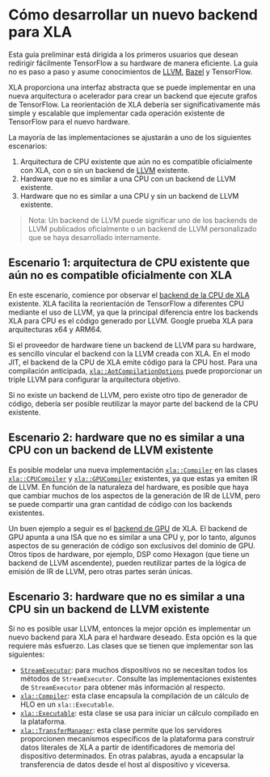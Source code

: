 # Cómo desarrollar un nuevo backend para XLA

Esta guía preliminar está dirigida a los primeros usuarios que desean redirigir fácilmente TensorFlow a su hardware de manera eficiente. La guía no es paso a paso y asume conocimientos de [LLVM](http://llvm.org), [Bazel](https://bazel.build/) y TensorFlow.

XLA proporciona una interfaz abstracta que se puede implementar en una nueva arquitectura o acelerador para crear un backend que ejecute grafos de TensorFlow. La reorientación de XLA debería ser significativamente más simple y escalable que implementar cada operación existente de TensorFlow para el nuevo hardware.

La mayoría de las implementaciones se ajustarán a uno de los siguientes escenarios:

1. Arquitectura de CPU existente que aún no es compatible oficialmente con XLA, con o sin un backend de [LLVM](http://llvm.org) existente.
2. Hardware que no es similar a una CPU con un backend de LLVM existente.
3. Hardware que no es similar a una CPU y sin un backend de LLVM existente.

> Nota: Un backend de LLVM puede significar uno de los backends de LLVM publicados oficialmente o un backend de LLVM personalizado que se haya desarrollado internamente.

## Escenario 1: arquitectura de CPU existente que aún no es compatible oficialmente con XLA

En este escenario, comience por observar el [backend de la CPU de XLA](https://www.tensorflow.org/code/tensorflow/compiler/xla/service/cpu/) existente. XLA facilita la reorientación de TensorFlow a diferentes CPU mediante el uso de LLVM, ya que la principal diferencia entre los backends XLA para CPU es el código generado por LLVM. Google prueba XLA para arquitecturas x64 y ARM64.

Si el proveedor de hardware tiene un backend de LLVM para su hardware, es sencillo vincular el backend con la LLVM creada con XLA. En el modo JIT, el backend de la CPU de XLA emite código para la CPU host. Para una compilación anticipada, [`xla::AotCompilationOptions`](https://www.tensorflow.org/code/tensorflow/compiler/xla/service/compiler.h) puede proporcionar un triple LLVM para configurar la arquitectura objetivo.

Si no existe un backend de LLVM, pero existe otro tipo de generador de código, debería ser posible reutilizar la mayor parte del backend de la CPU existente.

## Escenario 2: hardware que no es similar a una CPU con un backend de LLVM existente

Es posible modelar una nueva implementación [`xla::Compiler`](https://www.tensorflow.org/code/tensorflow/compiler/xla/service/compiler.h) en las clases [`xla::CPUCompiler`](https://www.tensorflow.org/code/tensorflow/compiler/xla/service/cpu/cpu_compiler.cc) y [`xla::GPUCompiler`](https://www.tensorflow.org/code/tensorflow/compiler/xla/service/gpu/nvptx_compiler.cc) existentes, ya que estas ya emiten IR de LLVM. En función de la naturaleza del hardware, es posible que haya que cambiar muchos de los aspectos de la generación de IR de LLVM, pero se puede compartir una gran cantidad de código con los backends existentes.

Un buen ejemplo a seguir es el [backend de GPU](https://www.tensorflow.org/code/tensorflow/compiler/xla/service/gpu/) de XLA. El backend de GPU apunta a una ISA que no es similar a una CPU y, por lo tanto, algunos aspectos de su generación de código son exclusivos del dominio de GPU. Otros tipos de hardware, por ejemplo, DSP como Hexagon (que tiene un backend de LLVM ascendente), pueden reutilizar partes de la lógica de emisión de IR de LLVM, pero otras partes serán únicas.

## Escenario 3: hardware que no es similar a una CPU sin un backend de LLVM existente

Si no es posible usar LLVM, entonces la mejor opción es implementar un nuevo backend para XLA para el hardware deseado. Esta opción es la que requiere más esfuerzo. Las clases que se tienen que implementar son las siguientes:

- [`StreamExecutor`](https://www.tensorflow.org/code/tensorflow/compiler/xla/stream_executor/stream_executor.h): para muchos dispositivos no se necesitan todos los métodos de `StreamExecutor`. Consulte las implementaciones existentes de `StreamExecutor` para obtener más información al respecto.
- [`xla::Compiler`](https://www.tensorflow.org/code/tensorflow/compiler/xla/service/compiler.h): esta clase encapsula la compilación de un cálculo de HLO en un `xla::Executable`.
- [`xla::Executable`](https://www.tensorflow.org/code/tensorflow/compiler/xla/service/executable.h): esta clase se usa para iniciar un cálculo compilado en la plataforma.
- [`xla::TransferManager`](https://www.tensorflow.org/code/tensorflow/compiler/xla/service/transfer_manager.h): esta clase permite que los servidores proporcionen mecanismos específicos de la plataforma para construir datos literales de XLA a partir de identificadores de memoria del dispositivo determinados. En otras palabras, ayuda a encapsular la transferencia de datos desde el host al dispositivo y viceversa.
